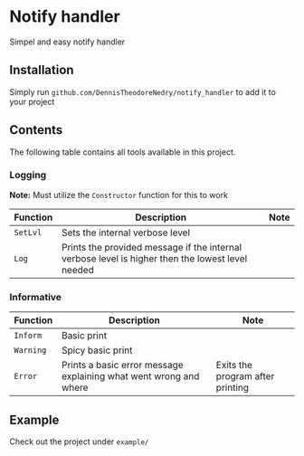 # Notify handler
Simpel and easy notify handler 

## Installation
Simply run `github.com/DennisTheodoreNedry/notify_handler` to add it to your project

## Contents
The following table contains all tools available in this project.

### Logging
<b>Note:</b> Must utilize the `Constructor` function for this to work

| Function         | Description     | Note |
|--------------|-----------|-----------|
| `SetLvl` | Sets the internal verbose level | |
| `Log`| Prints the provided message if the internal verbose level is higher then the lowest level needed |  |

### Informative
| Function         | Description     | Note |
|--------------|-----------|-----------|
| `Inform` | Basic print |  |
| `Warning`| Spicy basic print  |  |
| `Error`| Prints a basic error message explaining what went wrong and where | Exits the program after printing |


## Example
Check out the project under `example/`
